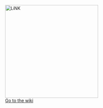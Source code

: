 <img width="300" alt="LiNK" src="http://radiusdatasystems.com/assets/img/technology/linklogonopadding.png"><br/>
<a href="https://github.com/RadiusDataSystemsLLC/LiNK/wiki/LiNK">Go to the wiki</a>
